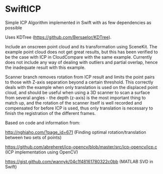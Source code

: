 # SwiftICP
Simple ICP Algorithm implemented in Swift with as few dependencies as possible

Uses KDTree (https://github.com/Bersaelor/KDTree).

Include an onscreen point cloud and its transformation using SceneKit. The example point cloud does not get great results, but this has been verified to be the case with ICP in CloudCompare with the same example. Currently does not include any way of dealing with outliers and partial overlap, hence the inadequate result with this example.

Scanner branch removes rotation from ICP result and limits the point pairs to those with Z-axis separation beyond a certain threshold. This correctly deals with the example when only translation is used on the displaced point cloud, and should be useful when using a 3D scanner to scan a surface from several angles - the depth (z-axis) is the most important thing to match up, and the rotation of the scanner itself is well recorded and compensated for before ICP is used, thus only translation is necessary to finish the registration of the different frames.

Based on code and information from:

http://nghiaho.com/?page_id=671 (Finding optimal rotation/translation between two sets of points)

https://github.com/abreheret/icp-opencv/blob/master/src/icp-opencv/icp.c (ICP implementation using OpenCV)

https://gist.github.com/wannyk/04c1f48161780322c0bb (MATLAB SVD in Swift)
